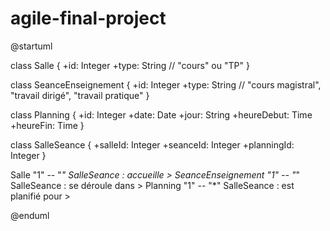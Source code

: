 # agile-final-project


@startuml

class Salle {
  +id: Integer
  +type: String // "cours" ou "TP"
}

class SeanceEnseignement {
  +id: Integer
  +type: String // "cours magistral", "travail dirigé", "travail pratique"
}

class Planning {
  +id: Integer
  +date: Date
  +jour: String
  +heureDebut: Time
  +heureFin: Time
}

class SalleSeance {
  +salleId: Integer
  +seanceId: Integer
  +planningId: Integer
}

Salle "1" -- "*" SalleSeance : accueille >
SeanceEnseignement "1" -- "*" SalleSeance : se déroule dans >
Planning "1" -- "*" SalleSeance : est planifié pour >

@enduml
